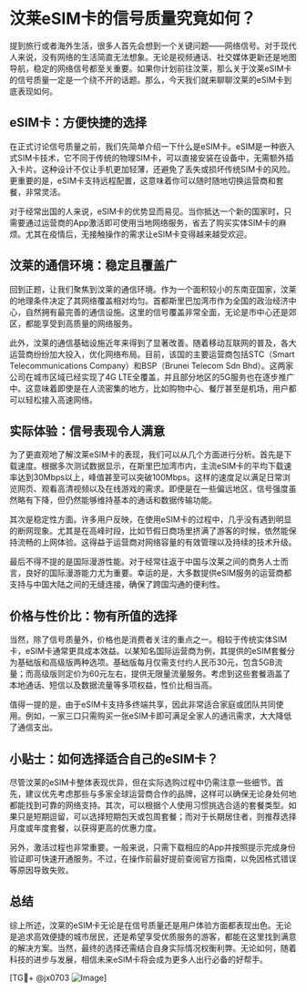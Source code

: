 # 汶莱eSIM卡的信号质量究竟如何？

提到旅行或者海外生活，很多人首先会想到一个关键问题——网络信号。对于现代人来说，没有网络的生活简直无法想象。无论是视频通话、社交媒体更新还是地图导航，稳定的网络信号都至关重要。如果你计划前往汶莱，那么关于汶莱eSIM卡的信号质量一定是一个绕不开的话题。那么，今天我们就来聊聊汶莱的eSIM卡到底表现如何。

## eSIM卡：方便快捷的选择

在正式讨论信号质量之前，我们先简单介绍一下什么是eSIM卡。eSIM是一种嵌入式SIM卡技术，它不同于传统的物理SIM卡，可以直接安装在设备中，无需额外插入卡片。这种设计不仅让手机更加轻薄，还避免了丢失或损坏传统SIM卡的风险。更重要的是，eSIM卡支持远程配置，这意味着你可以随时随地切换运营商和套餐，非常灵活。

对于经常出国的人来说，eSIM卡的优势显而易见。当你抵达一个新的国家时，只需要通过运营商的App激活即可使用当地网络服务，省去了购买实体SIM卡的麻烦。尤其在疫情后，无接触操作的需求让eSIM卡变得越来越受欢迎。

## 汶莱的通信环境：稳定且覆盖广

回到正题，让我们聚焦到汶莱的通信环境。作为一个面积较小的东南亚国家，汶莱的地理条件决定了其网络覆盖相对均匀。首都斯里巴加湾市作为全国的政治经济中心，自然拥有最完善的通信设施。这里的信号覆盖非常全面，无论是市中心还是郊区，都能享受到高质量的网络服务。

此外，汶莱的通信基础设施近年来得到了显著改善。随着移动互联网的普及，各大运营商纷纷加大投入，优化网络布局。目前，该国的主要运营商包括STC（Smart Telecommunications Company）和BSP（Brunei Telecom Sdn Bhd）。这两家公司在城市区域已经实现了4G LTE全覆盖，并且部分地区的5G服务也在逐步推广中。这意味着即使是在人流密集的地方，比如购物中心、餐厅甚至是机场，用户都可以轻松接入高速网络。

## 实际体验：信号表现令人满意

为了更直观地了解汶莱eSIM卡的表现，我们可以从几个方面进行分析。首先是下载速度。根据多次测试数据显示，在斯里巴加湾市内，主流eSIM卡的平均下载速率达到30Mbps以上，峰值甚至可以突破100Mbps。这样的速度足以满足日常浏览网页、观看高清视频以及在线游戏的需求。即便是在一些偏远地区，信号强度虽然略有下降，但仍然能够维持基本的通话和数据传输功能。

其次是稳定性方面。许多用户反映，在使用eSIM卡的过程中，几乎没有遇到明显的断网现象。尤其是在高峰时段，比如节假日商场里挤满了游客的时候，依然能保持流畅的上网体验。这得益于运营商对网络容量的有效管理以及持续的技术升级。

最后不得不提的是国际漫游性能。对于经常往返于中国与汶莱之间的商务人士而言，良好的国际漫游能力尤为重要。幸运的是，大多数提供eSIM服务的运营商都支持与中国大陆之间的无缝连接，确保了跨国沟通的便利性。

## 价格与性价比：物有所值的选择

当然，除了信号质量外，价格也是消费者关注的重点之一。相较于传统实体SIM卡，eSIM卡通常更具成本效益。以某知名国际运营商为例，其提供的eSIM套餐分为基础版和高级版两种选项。基础版每月仅需支付约人民币30元，包含5GB流量；而高级版则定价为60元左右，提供无限量流量服务。考虑到这些套餐涵盖了本地通话、短信以及数据流量等多项权益，性价比相当高。

值得一提的是，由于eSIM卡支持多终端共享，因此非常适合家庭或团队共同使用。例如，一家三口只需购买一张eSIM卡即可满足全家人的通讯需求，大大降低了通信支出。

## 小贴士：如何选择适合自己的eSIM卡？

尽管汶莱的eSIM卡整体表现优异，但在实际选购过程中仍需注意一些细节。首先，建议优先考虑那些与多家全球运营商合作的品牌，这样可以确保无论身处何地都能找到可靠的网络支持。其次，可以根据个人使用习惯挑选合适的套餐类型。如果只是短期逗留，可以选择短期包天或包周套餐；而对于长期居住者，则推荐选择月度或年度套餐，以获得更高的优惠力度。

另外，激活过程也非常重要。一般来说，只需下载相应的App并按照提示完成身份验证即可快速开通服务。不过，在操作前最好提前查阅官方指南，以免因格式错误等原因导致失败。

## 总结

综上所述，汶莱的eSIM卡无论是在信号质量还是用户体验方面都表现出色。无论是追求高效便捷的城市居民，还是希望享受优质服务的游客，都能在这里找到满意的解决方案。当然，最终的选择还需结合自身实际情况权衡利弊。无论如何，随着科技的进步与发展，相信未来eSIM卡将会成为更多人出行必备的好帮手。

[TG💪+ @jx0703 ![Image](https://github.com/user-attachments/assets/dbca1d08-cadb-493c-b0ec-ad6f7a83f270)]